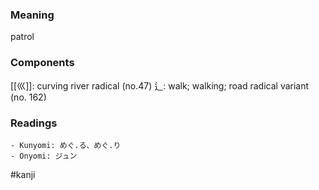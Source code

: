 ### Meaning

patrol

### Components

[[巛]]: curving river radical (no.47) 辶: walk; walking; road radical variant (no. 162)

### Readings

```
- Kunyomi: めぐ.る、めぐ.り
- Onyomi: ジュン
```

#kanji